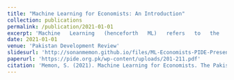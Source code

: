 ```yaml
---
title: "Machine Learning for Economists: An Introduction"
collection: publications
permalink: /publication/2021-01-01
excerpt: 'Machine   Learning   (henceforth   ML)   refers   to   the   set   of   algorithms   and computational  methods  which  enable  computers  to  learn  patterns  from  training  data without being  explicitly  programmed  to  do  so. ML  uses training  data to  learn  patterns by  estimating  a  mathematical  model  and  making  predictions  in out  of  sample based  on new or unseen input data. ML has the tremendous capacity to discover complex, flexible and crucially generalisable structure in training data. Conceptually speaking, ML can be thought of as a set of complex function approximation techniques which help us learn the unknown  and  potentially  highly  nonlinear  mapping  between  the  data  and  prediction outcomes, outperforming traditional techniques.'
date: 2021-01-01
venue: 'Pakistan Development Review'
slidesurl: 'http://sonanmemon.github.io/files/ML-Economists-PIDE-Presentation.pdf'
paperurl: 'https://pide.org.pk/wp-content/uploads/201-211.pdf'
citation: 'Memon, S. (2021). Machine Learning for Economists. The Pakistan Development Review, 60(2), 201-211.'
---
```


